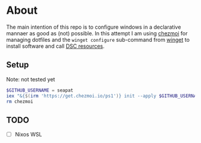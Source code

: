 # About

The main intention of this repo is to configure windows in a declarative mannaer as good as (not) possible. In this attempt I am using [chezmoi](https://www.chezmoi.io/) for managing dotfiles and the `winget configure` sub-command from [winget](https://github.com/microsoft/winget-cli) to install software and call [DSC resources](https://learn.microsoft.com/en-us/powershell/dsc/overview?view=dsc-2.0).

## Setup 

Note: not tested yet

```powershell
$GITHUB_USERNAME = seapat
iex "&{$(irm 'https://get.chezmoi.io/ps1')} init --apply $GITHUB_USERNAME" 
rm chezmoi
```

## TODO

- [ ] Nixos WSL
